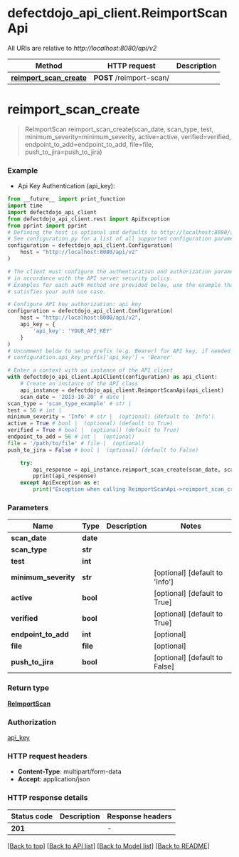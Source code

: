 # defectdojo_api_client.ReimportScanApi

All URIs are relative to *http://localhost:8080/api/v2*

Method | HTTP request | Description
------------- | ------------- | -------------
[**reimport_scan_create**](ReimportScanApi.md#reimport_scan_create) | **POST** /reimport-scan/ | 


# **reimport_scan_create**
> ReImportScan reimport_scan_create(scan_date, scan_type, test, minimum_severity=minimum_severity, active=active, verified=verified, endpoint_to_add=endpoint_to_add, file=file, push_to_jira=push_to_jira)



### Example

* Api Key Authentication (api_key):
```python
from __future__ import print_function
import time
import defectdojo_api_client
from defectdojo_api_client.rest import ApiException
from pprint import pprint
# Defining the host is optional and defaults to http://localhost:8080/api/v2
# See configuration.py for a list of all supported configuration parameters.
configuration = defectdojo_api_client.Configuration(
    host = "http://localhost:8080/api/v2"
)

# The client must configure the authentication and authorization parameters
# in accordance with the API server security policy.
# Examples for each auth method are provided below, use the example that
# satisfies your auth use case.

# Configure API key authorization: api_key
configuration = defectdojo_api_client.Configuration(
    host = "http://localhost:8080/api/v2",
    api_key = {
        'api_key': 'YOUR_API_KEY'
    }
)
# Uncomment below to setup prefix (e.g. Bearer) for API key, if needed
# configuration.api_key_prefix['api_key'] = 'Bearer'

# Enter a context with an instance of the API client
with defectdojo_api_client.ApiClient(configuration) as api_client:
    # Create an instance of the API class
    api_instance = defectdojo_api_client.ReimportScanApi(api_client)
    scan_date = '2013-10-20' # date | 
scan_type = 'scan_type_example' # str | 
test = 56 # int | 
minimum_severity = 'Info' # str |  (optional) (default to 'Info')
active = True # bool |  (optional) (default to True)
verified = True # bool |  (optional) (default to True)
endpoint_to_add = 56 # int |  (optional)
file = '/path/to/file' # file |  (optional)
push_to_jira = False # bool |  (optional) (default to False)

    try:
        api_response = api_instance.reimport_scan_create(scan_date, scan_type, test, minimum_severity=minimum_severity, active=active, verified=verified, endpoint_to_add=endpoint_to_add, file=file, push_to_jira=push_to_jira)
        pprint(api_response)
    except ApiException as e:
        print("Exception when calling ReimportScanApi->reimport_scan_create: %s\n" % e)
```

### Parameters

Name | Type | Description  | Notes
------------- | ------------- | ------------- | -------------
 **scan_date** | **date**|  | 
 **scan_type** | **str**|  | 
 **test** | **int**|  | 
 **minimum_severity** | **str**|  | [optional] [default to &#39;Info&#39;]
 **active** | **bool**|  | [optional] [default to True]
 **verified** | **bool**|  | [optional] [default to True]
 **endpoint_to_add** | **int**|  | [optional] 
 **file** | **file**|  | [optional] 
 **push_to_jira** | **bool**|  | [optional] [default to False]

### Return type

[**ReImportScan**](ReImportScan.md)

### Authorization

[api_key](../README.md#api_key)

### HTTP request headers

 - **Content-Type**: multipart/form-data
 - **Accept**: application/json

### HTTP response details
| Status code | Description | Response headers |
|-------------|-------------|------------------|
**201** |  |  -  |

[[Back to top]](#) [[Back to API list]](../README.md#documentation-for-api-endpoints) [[Back to Model list]](../README.md#documentation-for-models) [[Back to README]](../README.md)


